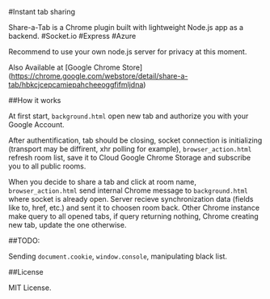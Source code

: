 #Instant tab sharing

Share-a-Tab is a Chrome plugin built with lightweight Node.js app as a backend. #Socket.io #Express #Azure 

Recommend to use your own node.js server for privacy at this moment. 

Also Available at [Google Chrome Store] (https://chrome.google.com/webstore/detail/share-a-tab/hbkcjcepcamiepahcheeoggfifmljdna)

##How it works

At first start, `background.html` open new tab and authorize you with your Google Account. 

After authentification, tab should be closing, socket connection is initializing (transport may be diffirent, xhr polling for example), `browser_action.html` refresh room list, save it to Cloud Google Chrome Storage and subscribe you to all public rooms.

When you decide to share a tab and click at room name, `browser_action.html` send internal Chrome message to `background.html` where socket is already open. Server recieve synchronization data (fields like to, href, etc.) and sent it to choosen room back. Other Chrome instance make query to all opened tabs, if query returning nothing, Chrome creating new tab, update the one otherwise.

##TODO:

Sending `document.cookie`, `window.console`, manipulating black list.

##License

MIT License.



